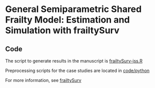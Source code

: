 # General Semiparametric Shared Frailty Model: Estimation and Simulation with frailtySurv

## Code

The script to generate results in the manuscript is [frailtySurv-jss.R](R/frailtySurv-jss.R)

Preprocessing scripts for the case studies are located in [code/python](python)

For more information, see [frailtySurv](https://github.com/vmonaco/frailtySurv)
